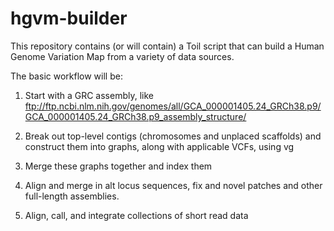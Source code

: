 # hgvm-builder

This repository contains (or will contain) a Toil script that can build a Human Genome Variation Map from a variety of data sources.

The basic workflow will be:

1. Start with a GRC assembly, like ftp://ftp.ncbi.nlm.nih.gov/genomes/all/GCA_000001405.24_GRCh38.p9/GCA_000001405.24_GRCh38.p9_assembly_structure/

2. Break out top-level contigs (chromosomes and unplaced scaffolds) and construct them into graphs, along with applicable VCFs, using vg

3. Merge these graphs together and index them

4. Align and merge in alt locus sequences, fix and novel patches and other full-length assemblies.

5. Align, call, and integrate collections of short read data
